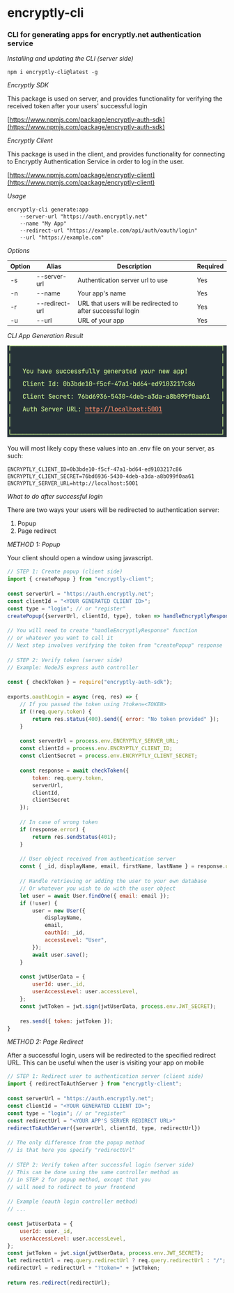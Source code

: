 # encryptly-cli
### CLI for generating apps for encryptly.net authentication service

_Installing and updating the CLI (server side)_

```
npm i encryptly-cli@latest -g
```

_Encryptly SDK_

This package is used on server, and provides functionality
for verifying the received token after your users'
successful login

[https://www.npmjs.com/package/encryptly-auth-sdk](https://www.npmjs.com/package/encryptly-auth-sdk)

_Encryptly Client_

This package is used in the client, and provides functionality
for connecting to Encryptly Authentication Service in order to
log in the user.

[https://www.npmjs.com/package/encryptly-client](https://www.npmjs.com/package/encryptly-client)


_Usage_
```
encryptly-cli generate:app 
    --server-url "https://auth.encryptly.net" 
    --name "My App"
    --redirect-url "https://example.com/api/auth/oauth/login"
    --url "https://example.com"
```

_Options_

Option | Alias | Description | Required
------ | ----- | ----------- | --------
-s | --server-url | Authentication server url to use | Yes
-n | --name | Your app's name | Yes
-r | --redirect-url | URL that users will be redirected to after successful login | Yes
-u | --url | URL of your app | Yes

_CLI App Generation Result_

![Success](./assets/success.png)

You will most likely copy these values into an .env file on your server,
as such:
```
ENCRYPTLY_CLIENT_ID=0b3bde10-f5cf-47a1-bd64-ed9103217c86
ENCRYPTLY_CLIENT_SECRET=76bd6936-5430-4deb-a3da-a8b099f0aa61
ENCRYPTLY_SERVER_URL=http://localhost:5001
```

_What to do after successful login_

There are two ways your users will be redirected to
authentication server:
1. Popup
2. Page redirect

_METHOD 1: Popup_

Your client should open a window using javascript.
```javascript
// STEP 1: Create popup (client side)
import { createPopup } from "encryptly-client";

const serverUrl = "https://auth.encryptly.net";
const clientId = "<YOUR GENERATED CLIENT ID>";
const type = "login"; // or "register"
createPopup({serverUrl, clientId, type}, token => handleEncryptlyResponse(token))

// You will need to create "handleEncryptlyResponse" function
// or whatever you want to call it
// Next step involves verifying the token from "createPopup" response

// STEP 2: Verify token (server side)
// Example: NodeJS express auth controller

const { checkToken } = require("encryptly-auth-sdk");

exports.oauthLogin = async (req, res) => {
    // If you passed the token using ?token=<TOKEN>
    if (!req.query.token) {
        return res.status(400).send({ error: "No token provided" });
    }

    const serverUrl = process.env.ENCRYPTLY_SERVER_URL;
    const clientId = process.env.ENCRYPTLY_CLIENT_ID;
    const clientSecret = process.env.ENCRYPTLY_CLIENT_SECRET;

    const response = await checkToken({
        token: req.query.token,
        serverUrl,
        clientId,
        clientSecret
    });

    // In case of wrong token
    if (response.error) {
        return res.sendStatus(401);
    }

    // User object received from authentication server
    const { _id, displayName, email, firstName, lastName } = response.user;

    // Handle retrieving or adding the user to your own database
    // Or whatever you wish to do with the user object
    let user = await User.findOne({ email: email });
    if (!user) {
        user = new User({
            displayName,
            email,
            oauthId: _id,
            accessLevel: "User",
        });
        await user.save();
    }

    const jwtUserData = {
        userId: user._id,
        userAccessLevel: user.accessLevel,
    };
    const jwtToken = jwt.sign(jwtUserData, process.env.JWT_SECRET);

    res.send({ token: jwtToken });
}
```

_METHOD 2: Page Redirect_

After a successful login, users will be redirected to the
specified redirect URL. This can be useful when the user
is visiting your app on mobile

```javascript
// STEP 1: Redirect user to authentication server (client side)
import { redirectToAuthServer } from "encryptly-client";

const serverUrl = "https://auth.encryptly.net";
const clientId = "<YOUR GENERATED CLIENT ID>";
const type = "login"; // or "register"
const redirectUrl = "<YOUR APP'S SERVER REDIRECT URL>"
redirectToAuthServer({serverUrl, clientId, type, redirectUrl})

// The only difference from the popup method
// is that here you specify "redirectUrl"

// STEP 2: Verify token after successful login (server side)
// This can be done using the same controller method as
// in STEP 2 for popup method, except that you
// will need to redirect to your frontend

// Example (oauth login controller method)
// ...

const jwtUserData = {
    userId: user._id,
    userAccessLevel: user.accessLevel,
};
const jwtToken = jwt.sign(jwtUserData, process.env.JWT_SECRET);
let redirectUrl = req.query.redirectUrl ? req.query.redirectUrl : "/";
redirectUrl = redirectUrl + "?token=" + jwtToken;

return res.redirect(redirectUrl);
```